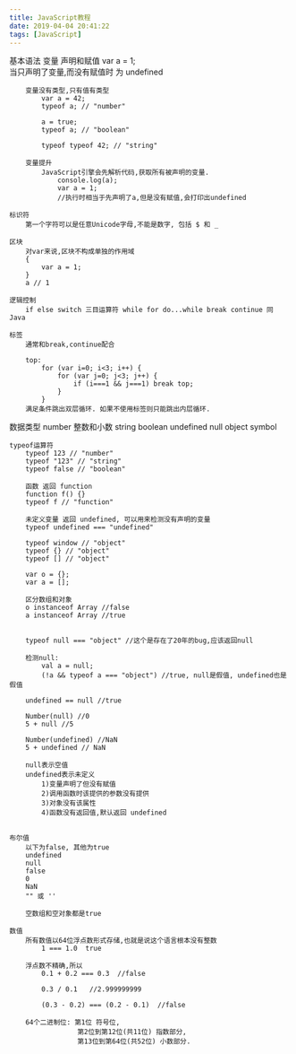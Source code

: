 ```yaml
---
title: JavaScript教程
date: 2019-04-04 20:41:22
tags: [JavaScript]
---
```

基本语法
    变量
        声明和赋值
            var a = 1;  
            当只声明了变量,而没有赋值时 为 undefined

        变量没有类型,只有值有类型
            var a = 42;
            typeof a; // "number"

            a = true;
            typeof a; // "boolean"

            typeof typeof 42; // "string"

        变量提升
            JavaScript引擎会先解析代码,获取所有被声明的变量.
                console.log(a);
                var a = 1;
                //执行时相当于先声明了a,但是没有赋值,会打印出undefined

    标识符
        第一个字符可以是任意Unicode字母,不能是数字, 包括 $ 和 _

    区块
        对var来说,区块不构成单独的作用域
        {
            var a = 1;
        }
        a // 1

    逻辑控制
        if else switch 三目运算符 while for do...while break continue 同 Java

    标签
        通常和break,continue配合

        top:
            for (var i=0; i<3; i++) {
                for (var j=0; j<3; j++) {
                    if (i===1 && j===1) break top;
                }
            }
        满足条件跳出双层循环. 如果不使用标签则只能跳出内层循环.

        

数据类型
    number      整数和小数
    string
    boolean
    undefined
    null
    object
    symbol

    typeof运算符
        typeof 123 // "number"
        typeof "123" // "string"
        typeof false // "boolean"
        
        函数 返回 function
        function f() {}
        typeof f // "function"

        未定义变量 返回 undefined, 可以用来检测没有声明的变量
        typeof undefined === "undefined"

        typeof window // "object"
        typeof {} // "object"
        typeof [] // "object"

        var o = {};
        var a = [];

        区分数组和对象
        o instanceof Array //false
        a instanceof Array //true


        typeof null === "object" //这个是存在了20年的bug,应该返回null

        检测null:
            val a = null;
            (!a && typeof a === "object") //true, null是假值, undefined也是假值

        undefined == null //true

        Number(null) //0
        5 + null //5

        Number(undefined) //NaN
        5 + undefined // NaN

        null表示空值
        undefined表示未定义
            1)变量声明了但没有赋值
            2)调用函数时该提供的参数没有提供
            3)对象没有该属性
            4)函数没有返回值,默认返回 undefined


    布尔值
        以下为false, 其他为true
        undefined
        null
        false
        0
        NaN
        "" 或 ''

        空数组和空对象都是true

    数值
        所有数值以64位浮点数形式存储,也就是说这个语言根本没有整数
            1 === 1.0  true

        浮点数不精确,所以
            0.1 + 0.2 === 0.3  //false

            0.3 / 0.1   //2.999999999

            (0.3 - 0.2) === (0.2 - 0.1)  //false

        64个二进制位: 第1位 符号位,
                     第2位到第12位(共11位) 指数部分, 
                     第13位到第64位(共52位) 小数部分.

                     

        




            

        


